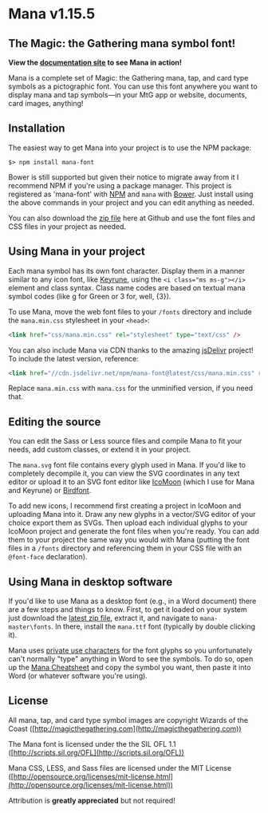 # Mana v1.15.5

## The Magic: the Gathering mana symbol font!

**View the [documentation site](https://mana.andrewgioia.com) to see Mana in action!**

Mana is a complete set of Magic: the Gathering mana, tap, and card type symbols as a pictographic font. You can use this font anywhere you want to display mana and tap symbols&mdash;in your MtG app or website, documents, card images, anything!

## Installation

The easiest way to get Mana into your project is to use the NPM package:

```shell
$> npm install mana-font
```

Bower is still supported but given their notice to migrate away from it I recommend NPM if you're using a package manager. This project is registered as 'mana-font' with [NPM](https://docs.npmjs.com/getting-started/what-is-npm) and `mana` with [Bower](https://bower.io/#getting-started). Just install using the above commands in your project and you can edit anything as needed.

You can also download the [zip file](https://github.com/andrewgioia/mana/archive/master.zip) here at Github and use the font files and CSS files in your project as needed.

## Using Mana in your project

Each mana symbol has its own font character. Display them in a manner similar to any icon font, like [Keyrune](https://keyrune.andrewgioia.com), using the `<i class="ms ms-g"></i>` element and class syntax. Class name codes are based on textual mana symbol codes (like g for Green or 3 for, well, {3}).

To use Mana, move the web font files to your `/fonts` directory and include the `mana.min.css` stylesheet in your `<head>`:

```html
<link href="css/mana.min.css" rel="stylesheet" type="text/css" />
```

You can also include Mana via CDN thanks to the amazing [jsDelivr](http://jsdelivr.com) project! To include the latest version, reference:

```html
<link href="//cdn.jsdelivr.net/npm/mana-font@latest/css/mana.min.css" rel="stylesheet" type="text/css" />
```

Replace `mana.min.css` with `mana.css` for the unminified version, if you need that.

## Editing the source

You can edit the Sass or Less source files and compile Mana to fit your needs, add custom classes, or extend it in your project.

The `mana.svg` font file contains every glyph used in Mana. If you'd like to completely decompile it, you can view the SVG coordinates in any text editor or upload it to an SVG font editor like [IcoMoon](https://icomoon.io) (which I use for Mana and Keyrune) or [Birdfont](https://birdfont.org).

To add new icons, I recommend first creating a project in IcoMoon and uploading Mana into it. Draw any new glyphs in a vector/SVG editor of your choice export them as SVGs. Then upload each individual glyphs to your IcoMoon project and generate the font files when you're ready. You can add them to your project the same way you would with Mana (putting the font files in a `/fonts` directory and referencing them in your CSS file with an `@font-face` declaration).

## Using Mana in desktop software

If you'd like to use Mana as a desktop font (e.g., in a Word document) there are a few steps and things to know. First, to get it loaded on your system just download the [latest zip file](https://github.com/andrewgioia/mana/archive/master.zip), extract it, and navigate to `mana-master\fonts`. In there, install the `mana.ttf` font (typically by double clicking it).

Mana uses [private use characters](https://en.wikipedia.org/wiki/Private_Use_Areas) for the font glyphs so you unfortunately can't normally "type" anything in Word to see the symbols. To do so, open up the [Mana Cheatsheet](https://mana.andrewgioia.com/cheatsheet.html) and copy the symbol you want, then paste it into Word (or whatever software you're using).

## License

All mana, tap, and card type symbol images are copyright Wizards of the Coast ([http://magicthegathering.com](http://magicthegathering.com))

The Mana font is licensed under the the SIL OFL 1.1 ([http://scripts.sil.org/OFL](http://scripts.sil.org/OFL))

Mana CSS, LESS, and Sass files are licensed under the MIT License ([http://opensource.org/licenses/mit-license.html](http://opensource.org/licenses/mit-license.html))

Attribution is **greatly appreciated** but not required!